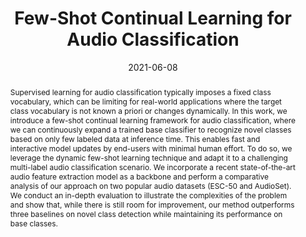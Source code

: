 ---
layout: default-publication
title: "Few-Shot Continual Learning for Audio Classification"
collection: publications
permalink: /publications/2021-06-08-wang2021continual
abstract: "Supervised learning for audio classification typically imposes a fixed class vocabulary, which can be limiting for real-world applications where the target class vocabulary is not known a priori or changes dynamically. In this work, we introduce a few-shot continual learning framework for audio classification, where we can continuously expand a trained base classifier to recognize novel classes based on only few labeled data at inference time. This enables fast and interactive model updates by end-users with minimal human effort. To do so, we leverage the dynamic few-shot learning technique and adapt it to a challenging multi-label audio classification scenario. We incorporate a recent state-of-the-art audio feature extraction model as a backbone and perform a comparative analysis of our approach on two popular audio datasets (ESC-50 and AudioSet). We conduct an in-depth evaluation to illustrate the complexities of the problem and show that, while there is still room for improvement, our method outperforms three baselines on novel class detection while maintaining its performance on base classes."
date: 2021-06-08
venue: 'IEEE International Conference on Acoustics, Speech and Signal Processing (ICASSP)'
paperurl: '/files/wang2021continual.pdf'
image: '/assets/images/fewshot_continual.png'
imagewidth: 100.0
poster: '/files/wang2021continual_poster.pdf'
categories: 
  - Sound Event Detection
citation: 'Wang, Y., Bryan, N.J., Cartwright, M., Bello, J.P., Salamon, J.  Few-Shot Continual Learning for Audio Classification.  In <i>Proceedings of the IEEE International Conference on Acoustics, Speech and Signal Processing (ICASSP)</i>, 2021.'
author_profile: true
---